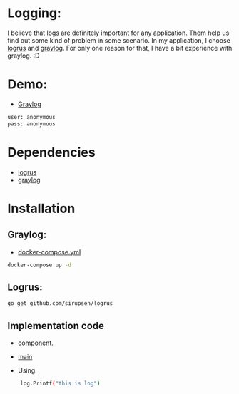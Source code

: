 # Logging:
I believe that logs are definitely important for any application. Them help us find out some kind of problem in some scenario. In my application, I choose [logrus](https://github.com/sirupsen/logrus) and [graylog](https://www.graylog.org/). For only one reason for that, I have a bit experience with graylog. :D 

# Demo:
- [Graylog](https://graylog.tdo.works/)
```bash
user: anonymous
pass: anonymous
```

# Dependencies
- [logrus](https://github.com/sirupsen/logrus)
- [graylog](https://www.graylog.org/)

# Installation

## Graylog:
- [docker-compose.yml](../docker-compose.yml)

```bash
docker-compose up -d
```

## Logrus:

```bash
go get github.com/sirupsen/logrus
```

## Implementation code
- [component](../components/log/graylog.go). 

- [main](../packages/rest_api/main.go#L49)

- Using:
```bash
	log.Printf("this is log")
```